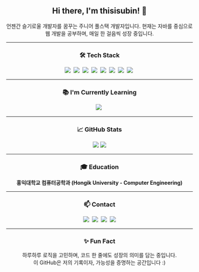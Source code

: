 <div align="center">
    <h2>Hi there, I'm <strong>thisisubin</strong>! 👋</h2>
    <p>언젠간 슬기로울 개발자를 꿈꾸는 주니어 풀스택 개발자입니다.  
    현재는 자바를 중심으로 웹 개발을 공부하며, 매일 한 걸음씩 성장 중입니다.</p>
</div>

---

<h3 align="center">🛠 Tech Stack</h3>
<div align="center">
    <img src="https://img.shields.io/badge/Java-007396?style=for-the-badge&logo=java&logoColor=white" />&nbsp;
    <img src="https://img.shields.io/badge/SpringBoot-6DB33F?style=for-the-badge&logo=springboot&logoColor=white" />&nbsp;
    <img src="https://img.shields.io/badge/MySQL-4479A1?style=for-the-badge&logo=mysql&logoColor=white" />&nbsp;
    <img src="https://img.shields.io/badge/HTML5-E34F26?style=for-the-badge&logo=html5&logoColor=white" />&nbsp;
    <img src="https://img.shields.io/badge/CSS3-1572B6?style=for-the-badge&logo=css3&logoColor=white" />&nbsp;
    <img src="https://img.shields.io/badge/JavaScript-F7DF1E?style=for-the-badge&logo=javascript&logoColor=black" />&nbsp;
    <img src="https://img.shields.io/badge/React-20232A?style=for-the-badge&logo=react&logoColor=61DAFB" />&nbsp;
    <img src="https://img.shields.io/badge/Kotlin-7F52FF?style=for-the-badge&logo=Kotlin&logoColor=white" />&nbsp;
</div>

---

<h3 align="center">📚 I'm Currently Learning</h3>
<div align="center">
    <img src="https://img.shields.io/badge/Java-007396?style=for-the-badge&logo=java&logoColor=white" />&nbsp;
</div>

---

<h3 align="center">📈 GitHub Stats</h3>
<div align="center">
    <img src="https://github-readme-stats.vercel.app/api?username=thisisubin&show_icons=true&theme=radical" />  
    <img src="https://github-readme-stats.vercel.app/api/top-langs/?username=thisisubin&layout=compact&theme=radical" />
</div>

---

<h3 align="center">🎓 Education</h3>
<div align="center">
    <p><strong>홍익대학교 컴퓨터공학과 (Hongik University - Computer Engineering)</strong></p>
</div>

---

<h3 align="center">📫 Contact</h3>
<div align="center">
    <a href="mailto:bm1418109@gmail.com"><img src="https://img.shields.io/badge/Gmail-bm1418109@gmail.com-red?style=for-the-badge&logo=gmail&logoColor=white" /></a>&nbsp;
    <a href="https://www.instagram.com/thisisubin/"><img src="https://img.shields.io/badge/Instagram-thisisubin-black?style=for-the-badge&logo=instagram&logoColor=white" /></a>&nbsp;
    <a href="https://www.notion.so/5a356fa5417940f7b4e5aae7bf18d798?pvs=4"><img src="https://img.shields.io/badge/Notion-Portfolio-white?style=for-the-badge&logo=notion&logoColor=black" /></a>&nbsp;
    <a href="https://blog.naver.com/thisisubin"><img src="https://img.shields.io/badge/Naver Blog-03C75A?style=for-the-badge&logo=naver&logoColor=white" /></a>
</div>

---

<h3 align="center">✨ Fun Fact</h3>
<p align="center">
    하루하루 로직을 고민하며, 코드 한 줄에도 성장의 의미를 담는 중입니다.<br>
    이 GitHub은 저의 기록이자, 가능성을 증명하는 공간입니다 :)
</p>